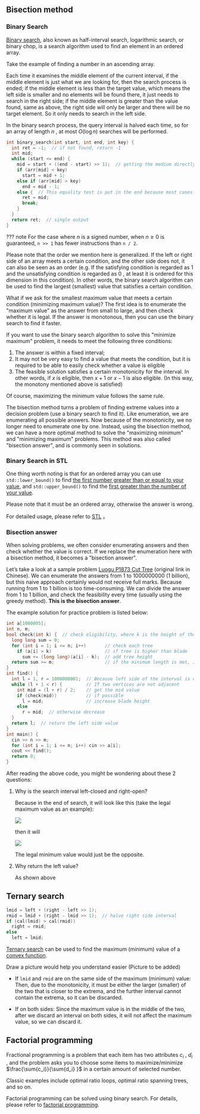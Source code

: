 ## Bisection method

### Binary Search

[Binary search](https://en.wikipedia.org/wiki/Binary_search_algorithm#:~:text=In%20computer%20science%2C%20binary%20search,middle%20element%20of%20the%20array.), also known as half-interval search, logarithmic search, or binary chop, is a search algorithm used to find an element in an ordered array.

Take the example of finding a number in an ascending array.

Each time it examines the middle element of the current interval, if the middle element is just what we are looking for, then the search process is ended; if the middle element is less than the target value, which means the left side is smaller and no elements will be found there, it just needs to search in the right side; if the middle element is greater than the value found, same as above, the right side will only be larger and there will be no target element. So it only needs to search in the left side.

In the binary search process, the query interval is halved each time, so for an array of length $n$ , at most $O(\log n)$ searches will be performed.

```cpp
int binary_search(int start, int end, int key) {
  int ret = -1;  // if not found, return -1
  int mid;
  while (start <= end) {
    mid = start + ((end - start) >> 1);  // getting the medium directly might cause overflow. (e.g. start + end > INT_MAX)
    if (arr[mid] < key)
      start = mid + 1;
    else if (arr[mid] > key)
      end = mid - 1;
    else {  // This equality test is put in the end because most cases are either greater than or less than the value to find.
      ret = mid;
      break;
    }
  }
  return ret;  // single output
}
```

??? note
    For the case where $n$ is a signed number, when $n\ge 0$ is guaranteed, `n >> 1` has fewer instructions than `n / 2`.

Please note that the order we mention here is generalized. If the left or right side of an array meets a certain condition, and the other side does not, it can also be seen as an order (e.g. If the satisfying condition is regarded as $1$ and the unsatisfying condition is regarded as $0$ , at least it is ordered for this dimension in this condition). In other words, the binary search algorithm can be used to find the largest (smallest) value that satisfies a certain condition.

What if we ask for the smallest maximum value that meets a certain condition (minimizing maximum value)? The first idea is to enumerate the "maximum value" as the answer from small to large, and then check whether it is legal. If the answer is monotonous, then you can use the binary search to find it faster.

If you want to use the binary search algorithm to solve this "minimize maximum" problem, it needs to meet the following three conditions:

1.  The answer is within a fixed interval;
2.  It may not be very easy to find a value that meets the condition, but it is required to be able to easily check whether a value is eligible
3.  The feasible solution satisfies a certain monotonicity for the interval. In other words, if $x$ is eligible, then $x + 1$ or $x-1$ is also eligible. (In this way, the monotony mentioned above is satisfied)

Of course, maximizing the minimum value follows the same rule.

The bisection method turns a problem of finding extreme values into a decision problem (use a binary search to find it). Like enumeration, we are enumerating all possible answers. Now because of the monotonicity, we no longer need to enumerate one by one. Instead, using the bisection method, we can have a more optimal method to solve the "maximizing minimum" and "minimizing maximum" problems. This method was also called "bisection answer", and is commonly seen in solutions.

### Binary Search in STL

One thing worth noting is that for an ordered array you can use `std::lower_bound()` to find [the first number greater than or equal to your value](http://www.cplusplus.com/reference/algorithm/lower_bound/), and `std::upper_bound()` to find the [first greater than the number of your value](https://en.cppreference.com/w/cpp/algorithm/upper_bound).

Please note that it must be an ordered array, otherwise the answer is wrong.

For detailed usage, please refer to [STL](../lang/csl/index.md) 。

### Bisection answer

When solving problems, we often consider enumerating answers and then check whether the value is correct. If we replace the enumeration here with a bisection method, it becomes a "bisection answer".

Let’s take a look at a sample problem [Luogu P1873 Cut Tree](https://www.luogu.com.cn/problem/P1873) (original link in Chinese). We can enumerate the answers from 1 to 1000000000 (1 billion), but this naive approach certainly would not receive full marks. Because running from 1 to 1 billion is too time-consuming. We can divide the answer from 1 to 1 billion, and check the feasibility every time (usually using the greedy method). **This is the bisection answer**.

The example solution for practice problem is listed below: 

```cpp
int a[1000005];
int n, m;
bool check(int k) {  // check eligibility, where k is the height of the saw
  long long sum = 0;
  for (int i = 1; i <= n; i++)       // check each tree
    if (a[i] > k)                    // if tree is higher than blade
      sum += (long long)(a[i] - k);  // add tree height
  return sum >= m;                   // if the minimum length is met, it is feasible
}
int find() {
  int l = 1, r = 1000000001;  // Because left side of the interval is closed, 1 is added to 1 billion
  while (l + 1 < r) {         // If two vertices are not adjacent
    int mid = (l + r) / 2;    // get the mid value
    if (check(mid))           // if possible 
      l = mid;                // increase blade height
    else
      r = mid;  // otherwise decrease
  }
  return l;  // return the left side value
}
int main() {
  cin >> n >> m;
  for (int i = 1; i <= n; i++) cin >> a[i];
  cout << find();
  return 0;
}
```

After reading the above code, you might be wondering about these 2 questions:

1.  Why is the search interval left-closed and right-open?

    Because in the end of search, it will look like this (take the legal maximum value as an example):

    ![](./images/binary-final-1.png)

    then it will

    ![](./images/binary-final-2.png)

    The legal minimum value would just be the opposite.

2.  Why return the left value?

    As shown above

## Ternary search

```cpp
lmid = left + (right - left >> 1);
rmid = lmid + (right - lmid >> 1);  // halve right side interval 
if (cal(lmid) > cal(rmid))
  right = rmid;
else
  left = lmid;
```

[Ternary search](https://en.wikipedia.org/wiki/Ternary_search) can be used to find the maximum (minimum) value of a [convex function](https://en.wikipedia.org/wiki/Convex_function).

Draw a picture would help you understand easier (Picture to be added)

-   
    If `lmid` and `rmid` are on the same side of the maximum (minimum) value:
    Then, due to the monotonicity, it must be either the larger (smaller) of the two that is closer to the extrema, and the further interval cannot contain the extrema, so it can be discarded.

-   
    If on both sides:
    Since the maximum value is in the middle of the two, after we discard an interval on both sides, it will not affect the maximum value, so we can discard it.


## Factorial programming

Fractional programming is a problem that each item has two attributes $c_i$ , $d_i$ , and the problem asks you to choose some items to maximize/minimize $\frac{\sum{c_i}}{\sum{d_i} }$ in a certain amount of selected number.

Classic examples include optimal ratio loops, optimal ratio spanning trees, and so on.

Factorial programming can be solved using binary search. For details, please refer to [factorial programming](../misc/frac-programming.md).
